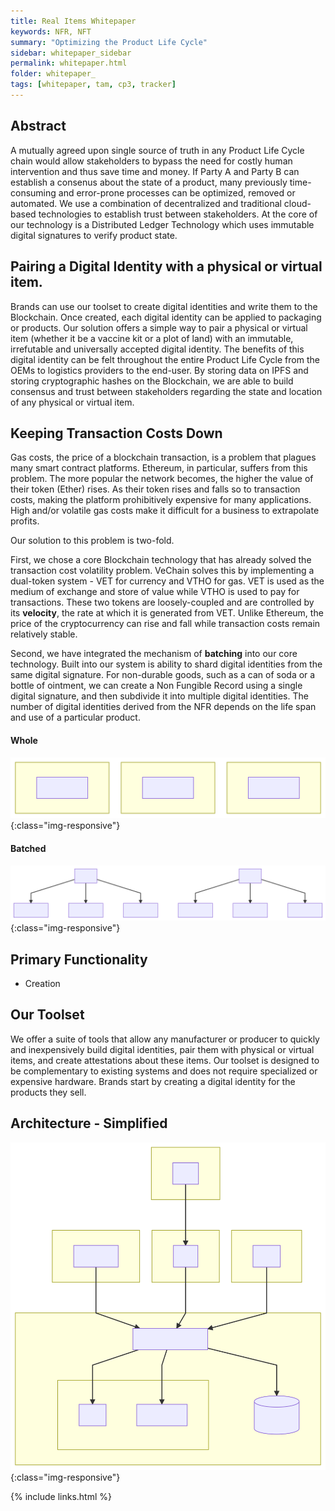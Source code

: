 ```yaml
---
title: Real Items Whitepaper 
keywords: NFR, NFT
summary: "Optimizing the Product Life Cycle"
sidebar: whitepaper_sidebar
permalink: whitepaper.html
folder: whitepaper_
tags: [whitepaper, tam, cp3, tracker]
---
```


##  Abstract 

A mutually agreed upon single source of truth in any Product Life Cycle chain would allow stakeholders to bypass the need for costly human intervention and thus save time and money. If Party A and Party B can establish a consenus about the state of a product, many previously time-consuming and error-prone processes can be optimized, removed or automated.  We use a combination of decentralized and traditional cloud-based technologies to establish trust between stakeholders.  At the core of our technology is a Distributed Ledger Technology which uses immutable digital signatures to verify product state.

## Pairing a Digital Identity with a physical or virtual item.

Brands can use our toolset to create digital identities and write them to the Blockchain.  Once created, each digital identity can be applied to packaging or products.  Our solution offers a simple way to pair a physical or virtual item (whether it be a vaccine kit or a plot of land) with an immutable, irrefutable and universally accepted digital identity.  The benefits of this digital identity can be felt throughout the entire Product Life Cycle from the OEMs to logistics providers to the end-user. By storing data on IPFS and storing cryptographic hashes on the Blockchain, we are able to build consensus and trust between stakeholders regarding the state and location of any physical or virtual item.  

## Keeping Transaction Costs Down 

Gas costs, the price of a blockchain transaction, is a problem that plagues many smart contract platforms.  Ethereum, in particular, suffers from this problem.  The more popular the network becomes, the higher the value of their token (Ether) rises.  As their token rises and falls so to transaction costs, making the platform prohibitively expensive for many applications.  High and/or volatile gas costs make it difficult for a business to extrapolate profits. 

Our solution to this problem is two-fold.  

First, we chose a core Blockchain technology that has already solved the transaction cost volatility problem. VeChain solves this by implementing a dual-token system - VET for currency and VTHO for gas. VET is used as the medium of exchange and store of value while VTHO is used to pay for transactions.  These two tokens are loosely-coupled and are controlled by its **velocity**, the rate at which it is generated from VET.  Unlike Ethereum, the price of the cryptocurrency can rise and fall while transaction costs remain relatively stable.

Second, we have integrated the mechanism of **batching** into our core technology.  Built into our system is ability to shard digital identities from the same digital signature.  For non-durable goods, such as a can of soda or a bottle of ointment, we can create a Non Fungible Record using a single digital signature, and then subdivide it into multiple digital identities.  The number of digital identities derived from the NFR depends on the life span and use of a particular product.

#### Whole ####

![Whole](whitepaper_durable.svg){:class="img-responsive"}

#### Batched ####

![Batched](whitepaper_batched.svg){:class="img-responsive"}

## Primary Functionality ##

* Creation

## Our Toolset

We offer a suite of tools that allow any manufacturer or producer to quickly and inexpensively build digital identities, pair them with physical or virtual items, and create attestations about these items.  Our toolset is designed to be complementary to existing systems and does not require specialized or expensive hardware.  Brands start by creating a digital identity for the products they sell. 

## Architecture - Simplified

![Architecture Layers](architecture_layers.svg){:class="img-responsive"}

{% include links.html %}

